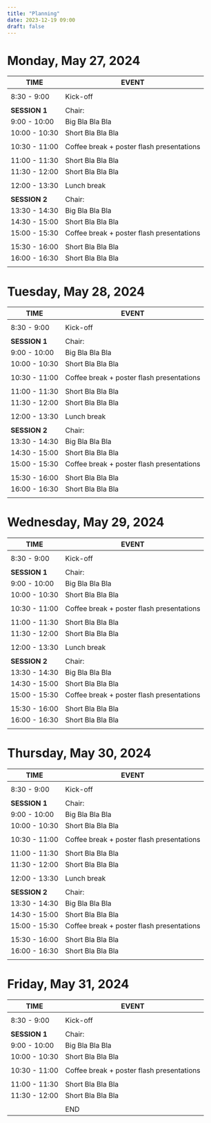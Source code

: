 ```yaml
---
title: "Planning"
date: 2023-12-19 09:00
draft: false
---
```



# Monday, May 27, 2024
    
| TIME          | EVENT                    |
| ------------- | -------------------------|
|               |                          |
|  8:30 -  9:00 | Kick-off                 | 
|               |                          |
| **SESSION 1** | Chair:                   |
|  9:00 - 10:00 | Big   Bla Bla Bla        |
| 10:00 - 10:30 | Short Bla Bla Bla        |
|               |                          |
| 10:30 - 11:00 | Coffee break + poster flash presentations |
|               |                          |
| 11:00 - 11:30 | Short Bla Bla Bla        |
| 11:30 - 12:00 | Short Bla Bla Bla        |
|               |                          |
| 12:00 - 13:30 | Lunch break              |
|               |                          | 
| **SESSION 2** | Chair:                   |
| 13:30 - 14:30 | Big   Bla Bla Bla        |
| 14:30 - 15:00 | Short Bla Bla Bla        |
| 15:00 - 15:30 | Coffee break + poster flash presentations |
|               |                          |
| 15:30 - 16:00 | Short Bla Bla Bla        |
| 16:00 - 16:30 | Short Bla Bla Bla        |
|               |                          |

# Tuesday, May 28, 2024
    
| TIME          | EVENT                    |
| ------------- | -------------------------|
|               |                          |
|  8:30 -  9:00 | Kick-off                 | 
|               |                          |
| **SESSION 1** | Chair:                   |
|  9:00 - 10:00 | Big   Bla Bla Bla        |
| 10:00 - 10:30 | Short Bla Bla Bla        |
|               |                          |
| 10:30 - 11:00 | Coffee break + poster flash presentations |
|               |                          |
| 11:00 - 11:30 | Short Bla Bla Bla        |
| 11:30 - 12:00 | Short Bla Bla Bla        |
|               |                          |
| 12:00 - 13:30 | Lunch break              |
|               |                          | 
| **SESSION 2** | Chair:                   |
| 13:30 - 14:30 | Big   Bla Bla Bla        |
| 14:30 - 15:00 | Short Bla Bla Bla        |
| 15:00 - 15:30 | Coffee break + poster flash presentations |
|               |                          |
| 15:30 - 16:00 | Short Bla Bla Bla        |
| 16:00 - 16:30 | Short Bla Bla Bla        |
|               |                          |

# Wednesday, May 29, 2024
    
| TIME          | EVENT                    |
| ------------- | -------------------------|
|               |                          |
|  8:30 -  9:00 | Kick-off                 | 
|               |                          |
| **SESSION 1** | Chair:                   |
|  9:00 - 10:00 | Big   Bla Bla Bla        |
| 10:00 - 10:30 | Short Bla Bla Bla        |
|               |                          |
| 10:30 - 11:00 | Coffee break + poster flash presentations |
|               |                          |
| 11:00 - 11:30 | Short Bla Bla Bla        |
| 11:30 - 12:00 | Short Bla Bla Bla        |
|               |                          |
| 12:00 - 13:30 | Lunch break              |
|               |                          | 
| **SESSION 2** | Chair:                   |
| 13:30 - 14:30 | Big   Bla Bla Bla        |
| 14:30 - 15:00 | Short Bla Bla Bla        |
| 15:00 - 15:30 | Coffee break + poster flash presentations |
|               |                          |
| 15:30 - 16:00 | Short Bla Bla Bla        |
| 16:00 - 16:30 | Short Bla Bla Bla        |
|               |                          |

# Thursday, May 30, 2024
    
| TIME          | EVENT                    |
| ------------- | -------------------------|
|               |                          |
|  8:30 -  9:00 | Kick-off                 | 
|               |                          |
| **SESSION 1** | Chair:                   |
|  9:00 - 10:00 | Big   Bla Bla Bla        |
| 10:00 - 10:30 | Short Bla Bla Bla        |
|               |                          |
| 10:30 - 11:00 | Coffee break + poster flash presentations |
|               |                          |
| 11:00 - 11:30 | Short Bla Bla Bla        |
| 11:30 - 12:00 | Short Bla Bla Bla        |
|               |                          |
| 12:00 - 13:30 | Lunch break              |
|               |                          | 
| **SESSION 2** | Chair:                   |
| 13:30 - 14:30 | Big   Bla Bla Bla        |
| 14:30 - 15:00 | Short Bla Bla Bla        |
| 15:00 - 15:30 | Coffee break + poster flash presentations |
|               |                          |
| 15:30 - 16:00 | Short Bla Bla Bla        |
| 16:00 - 16:30 | Short Bla Bla Bla        |
|               |                          |

# Friday, May 31, 2024
    
| TIME          | EVENT                    |
| ------------- | -------------------------|
|               |                          |
|  8:30 -  9:00 | Kick-off                 | 
|               |                          |
| **SESSION 1** | Chair:                   |
|  9:00 - 10:00 | Big   Bla Bla Bla        |
| 10:00 - 10:30 | Short Bla Bla Bla        |
|               |                          |
| 10:30 - 11:00 | Coffee break + poster flash presentations |
|               |                          |
| 11:00 - 11:30 | Short Bla Bla Bla        |
| 11:30 - 12:00 | Short Bla Bla Bla        |
|               |                          |
|               | END                      |

